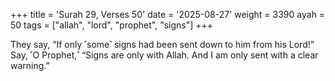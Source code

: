 +++
title = 'Surah 29, Verses 50'
date = '2025-08-27'
weight = 3390
ayah = 50
tags = ["allah", "lord", "prophet", "signs"]
+++

They say, “If only ˹some˺ signs had been sent down to him from his Lord!” Say, ˹O Prophet,˺ “Signs are only with Allah. And I am only sent with a clear warning.”